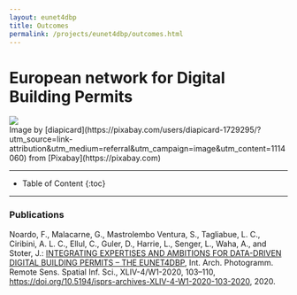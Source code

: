 ```yaml
---
layout: eunet4dbp
title: Outcomes
permalink: /projects/eunet4dbp/outcomes.html
---
```




<h1>European network for Digital Building Permits</h1>


<div class="row">
  <div class="col-sm-12 col-xs-12"><img class="img-responsive" src="{{ "/projects/eunet4dbp/img/fruit.jpg" }}" style="max-height: 500px"></div>
</div>
Image by [diapicard](https://pixabay.com/users/diapicard-1729295/?utm_source=link-attribution&utm_medium=referral&utm_campaign=image&utm_content=1114060) from [Pixabay](https://pixabay.com) 


- - -

* Table of Content
{:toc}

- - -

### Publications


Noardo, F., Malacarne, G., Mastrolembo Ventura, S., Tagliabue, L. C., Ciribini, A. L. C., Ellul, C., Guler, D., Harrie, L., Senger, L., Waha, A., and Stoter, J.: [INTEGRATING EXPERTISES AND AMBITIONS FOR DATA-DRIVEN DIGITAL BUILDING PERMITS – THE EUNET4DBP](https://www.int-arch-photogramm-remote-sens-spatial-inf-sci.net/XLIV-4-W1-2020/103/2020/), Int. Arch. Photogramm. Remote Sens. Spatial Inf. Sci., XLIV-4/W1-2020, 103–110, https://doi.org/10.5194/isprs-archives-XLIV-4-W1-2020-103-2020, 2020.